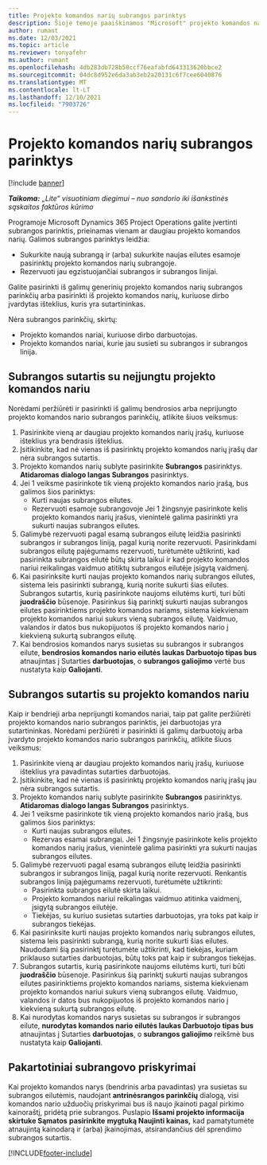 ```yaml
---
title: Projekto komandos narių subrangos parinktys
description: Šioje temoje paaiškinamos "Microsoft" projekto komandos narių subrangos parinktys Dynamics 365 Project Operations.
author: rumant
ms.date: 12/03/2021
ms.topic: article
ms.reviewer: tonyafehr
ms.author: rumant
ms.openlocfilehash: 4db283db728b50ccf76eafabfd643313620bbce2
ms.sourcegitcommit: 04dc8d952e6da3ab3eb2a20131c6f7cee6040876
ms.translationtype: MT
ms.contentlocale: lt-LT
ms.lasthandoff: 12/10/2021
ms.locfileid: "7903726"
---
```

# <a name="subcontracting-options-for-project-team-members"></a>Projekto komandos narių subrangos parinktys

[!include [banner](../../includes/dataverse-preview.md)]

_**Taikoma:** „Lite“ visuotiniam diegimui – nuo sandorio iki išankstinės sąskaitos faktūros kūrimo_

Programoje Microsoft Dynamics 365 Project Operations galite įvertinti subrangos parinktis, prieinamas vienam ar daugiau projekto komandos narių. Galimos subrangos parinktys leidžia:

- Sukurkite naują subrangą ir (arba) sukurkite naujas eilutes esamoje pasirinktų projekto komandos narių subrangoje. 
- Rezervuoti jau egzistuojančiai subrangos ir subrangos linijai. 

Galite pasirinkti iš galimų generinių projekto komandos narių subrangos parinkčių arba pasirinkti iš projekto komandos narių, kuriuose dirbo įvardytas išteklius, kuris yra sutartininkas. 

Nėra subrangos parinkčių, skirtų:

- Projekto komandos nariai, kuriuose dirbo darbuotojas. 
- Projekto komandos nariai, kurie jau susieti su subrangos ir subrangos linija. 

## <a name="subcontracting-an-unstaffed-project-team-member"></a>Subrangos sutartis su neįjungtu projekto komandos nariu

Norėdami peržiūrėti ir pasirinkti iš galimų bendrosios arba neprijungto projekto komandos nario subrangos parinkčių, atlikite šiuos veiksmus:

1. Pasirinkite vieną ar daugiau projekto komandos narių įrašų, kuriuose išteklius yra bendrasis išteklius.
2. Įsitikinkite, kad nė vienas iš pasirinktų projekto komandos narių įrašų dar nėra subrangos sutartis. 
3. Projekto komandos narių sublyte pasirinkite **Subrangos** pasirinktys. **Atidaromas dialogo langas Subrangos** pasirinktys. 
4. Jei 1 veiksme pasirinkote tik vieną projekto komandos nario įrašą, bus galimos šios parinktys:
    - Kurti naujas subrangos eilutes. 
    - Rezervuoti esamoje subrangovoje Jei 1 žingsnyje pasirinkote kelis projekto komandos narių įrašus, vienintelė galima pasirinkti yra sukurti naujas subrangos eilutes.
5. Galimybė rezervuoti pagal esamą subrangos eilutę leidžia pasirinkti subrangos ir subrangos liniją, pagal kurią norite rezervuoti. Pasirinkdami subrangos eilutę pajėgumams rezervuoti, turėtumėte užtikrinti, kad pasirinkta subrangos eilutė būtų skirta laikui ir kad projekto komandos nariui reikalingas vaidmuo atitiktų subrangos eilutėje įsigytą vaidmenį.
6. Kai pasirinksite kurti naujas projekto komandos narių subrangos eilutes, sistema leis pasirinkti subrangą, kurią norite sukurti šias eilutes. Subrangos sutartis, kurią pasirinkote naujoms eilutėms kurti, turi būti **juodraščio** būsenoje. Pasirinkus šią parinktį sukurti naujas subrangos eilutes pasirinktiems projekto komandos nariams, sistema kiekvienam projekto komandos nariui sukurs vieną subrangos eilutę. Vaidmuo, valandos ir datos bus nukopijuotos iš projekto komandos nario į kiekvieną sukurtą subrangos eilutę. 
7. Kai bendrosios komandos narys susietas su subrangos ir subrangos eilute, **bendrosios komandos nario eilutės laukas Darbuotojo tipas bus** atnaujintas į Sutarties **darbuotojas**, o **subrangos galiojimo** vertė bus nustatyta kaip **Galiojanti**.

## <a name="subcontracting-a-staffed-project-team-member"></a>Subrangos sutartis su projekto komandos nariu

Kaip ir bendrieji arba neprijungti komandos nariai, taip pat galite peržiūrėti projekto komandos nario subrangos parinktis, jei darbuotojas yra sutartininkas. Norėdami peržiūrėti ir pasirinkti iš galimų darbuotojų arba įvardyto projekto komandos nario subrangos parinkčių, atlikite šiuos veiksmus:

1. Pasirinkite vieną ar daugiau projekto komandos narių įrašų, kuriuose išteklius yra pavadintas sutarties darbuotojas.
2. Įsitikinkite, kad nė vienas iš pasirinktų projekto komandos narių įrašų jau nėra subrangos sutartis. 
3. Projekto komandos narių sublyte pasirinkite **Subrangos** pasirinktys. **Atidaromas dialogo langas Subrangos** pasirinktys. 
4. Jei 1 veiksme pasirinkote tik vieną projekto komandos nario įrašą, bus galimos šios parinktys:
      - Kurti naujas subrangos eilutes.
      - Rezervas esamai subrangai.
  Jei 1 žingsnyje pasirinkote kelis projekto komandos narių įrašus, vienintelė galima pasirinkti yra sukurti naujas subrangos eilutes.
5. Galimybė rezervuoti pagal esamą subrangos eilutę leidžia pasirinkti subrangos ir subrangos liniją, pagal kurią norite rezervuoti. Renkantis subrangos liniją pajėgumams rezervuoti, turėtumėte užtikrinti:
      - Pasirinkta subrangos eilutė skirta laikui. 
      - Projekto komandos nariui reikalingas vaidmuo atitinka vaidmenį, įsigytą subrangos eilutėje. 
      - Tiekėjas, su kuriuo susietas sutarties darbuotojas, yra toks pat kaip ir subrangos tiekėjas.
6. Kai pasirinksite kurti naujas projekto komandos narių subrangos eilutes, sistema leis pasirinkti subrangą, kurią norite sukurti šias eilutes. Naudodami šią pasirinktį turėtumėte užtikrinti, kad tiekėjas, kuriam priklauso sutarties darbuotojas, būtų toks pat kaip ir subrangos tiekėjas. 
7. Subrangos sutartis, kurią pasirinkote naujoms eilutėms kurti, turi būti **juodraščio** būsenoje. Pasirinkus šią parinktį sukurti naujas subrangos eilutes pasirinktiems projekto komandos nariams, sistema kiekvienam projekto komandos nariui sukurs vieną subrangos eilutę. Vaidmuo, valandos ir datos bus nukopijuotos iš projekto komandos nario į kiekvieną sukurtą subrangos eilutę.  
8. Kai nurodytas komandos narys susietas su subrangos ir subrangos eilute, **nurodytas komandos nario eilutės laukas Darbuotojo tipas bus** atnaujintas į Sutarties **darbuotojas**, o **subrangos galiojimo** reikšmė bus nustatyta kaip **Galiojanti**.

## <a name="re-costing-subcontractor-assignments"></a>Pakartotiniai subrangovo priskyrimai

Kai projekto komandos narys (bendrinis arba pavadintas) yra susietas su subrangos eilutėmis, naudojant **antrinėsrangos parinkčių** dialogą, visi komandos nario užduočių priskyrimai bus iš naujo įkainoti pagal pirkimo kainoraštį, pridėtą prie subrangos. Puslapio **Išsami projekto informacija skirtuke Sąmatos** **pasirinkite** **mygtuką Naujinti kainas,** kad pamatytumėte atnaujintą kainodarą ir (arba) įkainojimas, atsirandančius dėl sprendimo subrangos sutartis.

[!INCLUDE[footer-include](../../includes/footer-banner.md)]
